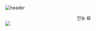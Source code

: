 ![header](https://capsule-render.vercel.app/api?type=Cylinder&color=396060&height=120&selection=header&text=eooomji&t&fontSize=70&fontColor=ffe4e1&animation=twinkling)    
<div align="center">
  안농 😄
</div>  
<a href="https://github.com/eooomji"><img src="https://hits.seeyoufarm.com/api/count/incr/badge.svg?url=https%3A%2F%2Fgithub.com%2Fgjbae1212%2Fhit-counter&count_bg=%23050505&title_bg=%23FFA399&icon=awesomelists.svg&icon_color=%23000000&title=Visitors&edge_flat=false"/></a>

<!--
**eooomji/eooomji** is a ✨ _special_ ✨ repository because its `README.md` (this file) appears on your GitHub profile.

Here are some ideas to get you started:

- 🔭 I’m currently working on ...
- 🌱 I’m currently learning ...
- 👯 I’m looking to collaborate on ...
- 🤔 I’m looking for help with ...
- 💬 Ask me about ...
- 📫 How to reach me: ...
- 😄 Pronouns: ...
- ⚡ Fun fact: ...
-->
